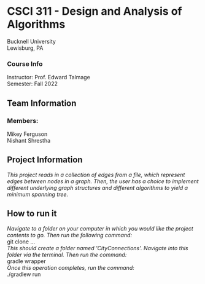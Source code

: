 # CSCI 311 - Design and Analysis of Algorithms
Bucknell University <br>
Lewisburg, PA

### Course Info
Instructor: Prof. Edward Talmage <br>
Semester: Fall 2022

## Team Information
### Members: <br>
Mikey Ferguson<br>
Nishant Shrestha<br>

## Project Information
*This project reads in a collection of edges from a file, which represent edges between nodes in a graph. Then, the user has a choice to implement different underlying graph structures and different algorithms to yield a minimum spanning tree.*

## How to run it
*Navigate to a folder on your computer in which you would like the project contents to go. Then run the following command: <br>*
git clone ... <br>
*This should create a folder named 'CityConnections'. Navigate into this folder via the terminal. Then run the command:<br>*
gradle wrapper <br>
*Once this operation completes, run the command: <br>*
./gradlew run